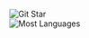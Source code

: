 
![Git Star](https://github-readme-stats.vercel.app/api?username=jinhyeonseo01&count_private=true&show_icons=true&theme=gruvbox_light)  
![Most Languages](https://github-readme-stats.vercel.app/api/top-langs/?username=jinhyeonseo01&layout=compact)  